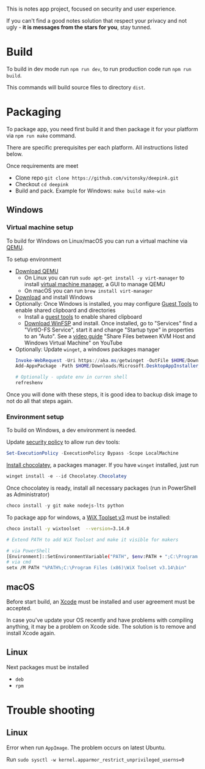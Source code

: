 This is notes app project, focused on security and user experience.

If you can't find a good notes solution that respect your privacy and not ugly - **it is messages from the stars for you**, stay tunned.

# Build

To build in dev mode run `npm run dev`, to run production code run `npm run build`.

This commands will build source files to directory `dist`.

# Packaging

To package app, you need first build it and then package it for your platform via `npm run make` command.

There are specific prerequisites per each platform. All instructions listed below.

<!-- TODO: add step to push artifacts from build machine to an S3 -->
Once requirements are meet
- Clone repo `git clone https://github.com/vitonsky/deepink.git`
- Checkout `cd deepink`
- Build and pack. Example for Windows: `make build make-win`

## Windows

### Virtual machine setup

To build for Windows on Linux/macOS you can run a virtual machine via [QEMU](https://www.qemu.org/).

To setup environment
- [Download QEMU](https://www.qemu.org/download)
	- On Linux you can run `sudo apt-get install -y virt-manager` to install [virtual machine manager](https://virt-manager.org/), a GUI to manage QEMU
	- On macOS you can run `brew install virt-manager`
- [Download](https://www.microsoft.com/en-us/software-download/windows11) and install Windows
- Optionally: Once Windows is installed, you may configure [Guest Tools](https://pve.proxmox.com/wiki/Windows_VirtIO_Drivers) to enable shared clipboard and directories
	- Install a [guest tools](https://fedorapeople.org/groups/virt/virtio-win/direct-downloads/archive-virtio/virtio-win-0.1.285-1/virtio-win-guest-tools.exe) to enable shared clipboard
	- [Download WinFSP](https://winfsp.dev/rel/) and install. Once installed, go to "Services" find a "VirtIO-FS Service", start it and change "Startup type" in properties to an "Auto". See a [video guide](https://www.youtube.com/watch?v=UCy25VFMJCE&t=195s) "Share Files between KVM Host and Windows Virtual Machine" on YouTube
- Optionally: Update `winget`, a windows packages manager
	```powershell
	Invoke-WebRequest -Uri https://aka.ms/getwinget -OutFile $HOME/Downloads/Microsoft.DesktopAppInstaller_8wekyb3d8bbwe.msixbundle
	Add-AppxPackage -Path $HOME/Downloads/Microsoft.DesktopAppInstaller_8wekyb3d8bbwe.msixbundle

	# Optionally - update env in curren shell
	refreshenv
	```

Once you will done with these steps, it is good idea to backup disk image to not do all that steps again.


### Environment setup

To build on Windows, a dev environment is needed.

Update [security policy](https://learn.microsoft.com/en-us/powershell/module/microsoft.powershell.core/about/about_execution_policies?view=powershell-7.5) to allow run dev tools:
```powershell
Set-ExecutionPolicy -ExecutionPolicy Bypass -Scope LocalMachine
```

[Install chocolatey](https://chocolatey.org/install), a packages manager. If you have `winget` installed, just run
```powershell
winget install -e --id Chocolatey.Chocolatey
```

Once chocolatey is ready, install all necessary packages (run in PowerShell as Administrator)

```powershell
choco install -y git make nodejs-lts python
```

To package app for windows, a [WiX Toolset v3](https://docs.firegiant.com/wix/wix3/) must be installed:

```sh
choco install -y wixtoolset  --version=3.14.0

# Extend PATH to add WiX Toolset and make it visible for makers

# via PowerShell
[Environment]::SetEnvironmentVariable("PATH", $env:PATH + ";C:\Program Files (x86)\WiX Toolset v3.14\bin", "Machine")
# via cmd
setx /M PATH "%PATH%;C:\Program Files (x86)\WiX Toolset v3.14\bin"
```

## macOS

Before start build, an [Xcode](https://developer.apple.com/xcode/) must be installed and user agreement must be accepted.

In case you've update your OS recently and have problems with compiling anything, it may be a problem on Xcode side. The solution is to remove and install Xcode again.

## Linux

Next packages must be installed
- `deb`
- `rpm`

# Trouble shooting

## Linux

Error when run `AppImage`. The problem occurs on latest Ubuntu.

Run `sudo sysctl -w kernel.apparmor_restrict_unprivileged_userns=0`

